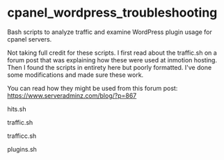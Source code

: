 # cpanel_wordpress_troubleshooting
Bash scripts to analyze traffic and examine WordPress plugin usage for cpanel servers.

Not taking full credit for these scripts. I first read about the traffic.sh on a forum post that was explaining how these were used at inmotion hosting. Then I found the scripts in entirety here but poorly formatted. I've done some modifications and made sure these work.

You can read how they might be used from this forum post: https://www.serveradminz.com/blog/?p=867

hits.sh

traffic.sh

trafficc.sh

plugins.sh
